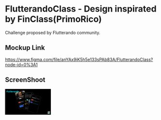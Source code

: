 # FlutterandoClass - Design inspirated by FinClass(PrimoRico)

Challenge proposed by Flutterando community.

## Mockup Link
https://www.figma.com/file/anYAx9iK5h5e133sPAb83A/FlutterandoClass?node-id=0%3A1

## ScreenShoot
<img src="screenshots/cover.png" style="width:30%">